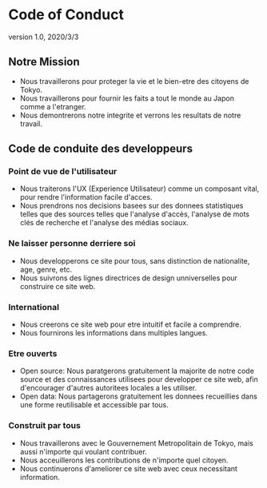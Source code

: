 # Code of Conduct

version 1.0, 2020/3/3
## Notre Mission

* Nous travaillerons pour proteger la vie et le bien-etre des citoyens de Tokyo.
* Nous travaillerons pour fournir les faits a tout le monde au Japon comme a l'etranger.
* Nous demontrerons notre integrite et verrons les resultats de notre travail.

## Code de conduite des developpeurs

### Point de vue de l'utilisateur

* Nous traiterons l'UX (Experience Utilisateur) comme un composant vital, pour rendre l'information facile d'acces.
* Nous prendrons nos decisions basees sur des donnees statistiques telles que des sources telles que l'analyse d'accès, l'analyse de mots clés de recherche et l'analyse des médias sociaux.

### Ne laisser personne derriere soi

* Nous developperons ce site pour tous, sans distinction de nationalite, age, genre, etc.
* Nous suivrons des lignes directrices de design unniverselles pour construire ce site web.

### International

* Nous creerons ce site web pour etre intuitif et facile a comprendre.
* Nous fournirons les informations dans multiples langues.

### Etre ouverts

* Open source: Nous paratgerons gratuitement la majorite de notre code source et des connaissances utilisees pour developper ce site web, afin d'encourager d'autres autoritees locales a les utiliser.
* Open data: Nous partagerons gratuitement les donnees recueillies dans une forme reutilisable et accessible par tous.

### Construit par tous

* Nous travaillerons avec le Gouvernement Metropolitain de Tokyo, mais aussi n'importe qui voulant contribuer.
* Nous acceuillerons les contributions de n'importe quel citoyen.
* Nous continuerons d'ameliorer ce site web avec ceux necessitant information.
